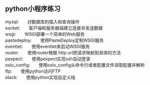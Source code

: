 ## python小程序练习

mysql:&emsp;&emsp;对数据库的插入和查询操作  
socket:&emsp;&emsp;客户端和服务器端建立连接并发送数据  
wsgi:&emsp;&emsp;WSGI部署一个简单的Web服务  
pastedeploy:&emsp;&emsp;使用PasteDeploy定制WSGI服务  
eventlet:&emsp;&emsp;使用eventlet来启动WSGI服务  
router:&emsp;&emsp;使用router根据 http url把请求映射到具体的方法  
pexpect:&emsp;&emsp;使用pexpect实现ssh自动登录  
oslo_config:&emsp;&emsp;使用oslo_config从命令行或者配置文件读取配置并解析  
ftp:&emsp;&emsp;使用python访问FTP  
stack:&emsp;&emsp;使用python实现自定义栈  
